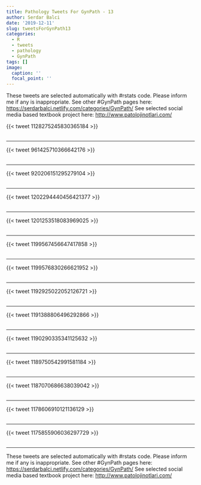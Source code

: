 ```yaml
---
title: Pathology Tweets For GynPath - 13
author: Serdar Balci
date: '2019-12-11'
slug: tweetsForGynPath13
categories:
  - R
  - tweets
  - pathology
  - GynPath
tags: []
image:
  caption: ''
  focal_point: ''
---
```



These tweets are selected automatically with #rstats code. Please inform me if any is inappropriate.
See other #GynPath pages here: https://serdarbalci.netlify.com/categories/GynPath/ 
See selected social media based textbook project here: http://www.patolojinotlari.com/

{{< tweet 1128275245830365184 >}}
<br>
<br>
<hr>
{{< tweet 961425710366642176 >}}
<br>
<br>
<hr>
{{< tweet 920206151295279104 >}}
<br>
<br>
<hr>
{{< tweet 1202294440456421377 >}}
<br>
<br>
<hr>
{{< tweet 1201253518083969025 >}}
<br>
<br>
<hr>
{{< tweet 1199567456647417858 >}}
<br>
<br>
<hr>
{{< tweet 1199576830266621952 >}}
<br>
<br>
<hr>
{{< tweet 1192925022052126721 >}}
<br>
<br>
<hr>
{{< tweet 1191388806496292866 >}}
<br>
<br>
<hr>
{{< tweet 1190290335341125632 >}}
<br>
<br>
<hr>
{{< tweet 1189750542991581184 >}}
<br>
<br>
<hr>
{{< tweet 1187070686638039042 >}}
<br>
<br>
<hr>
{{< tweet 1178606910121136129 >}}
<br>
<br>
<hr>
{{< tweet 1175855906036297729 >}}
<br>
<br>
<hr>


These tweets are selected automatically with #rstats code. Please inform me if any is inappropriate.
See other #GynPath pages here: https://serdarbalci.netlify.com/categories/GynPath/ 
See selected social media based textbook project here: http://www.patolojinotlari.com/
